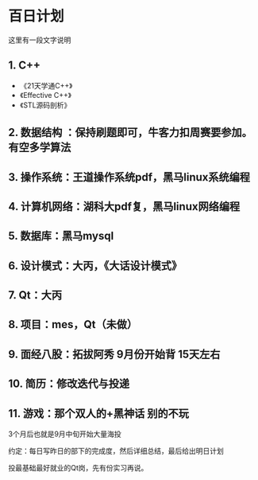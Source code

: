# 百日计划
这里有一段文字说明

## 1. **C++**
 - 《21天学通C++》
 - 《Effective C++》
 - 《STL源码剖析》

## 2. **数据结构** ：保持刷题即可，牛客力扣周赛要参加。有空多学算法

## 3. **操作系统**：王道操作系统pdf，黑马linux系统编程

## 4. **计算机网络**：湖科大pdf复，黑马linux网络编程

## 5. **数据库**：黑马mysql

## 6. **设计模式**：大丙，《大话设计模式》

## 7. **Qt**：大丙

## 8. **项目**：mes，Qt（未做）

## 9. **面经八股**：拓拔阿秀 9月份开始背 15天左右

## 10. **简历**：修改迭代与投递

## 11. **游戏**：那个双人的+黑神话 别的不玩

3个月后也就是9月中旬开始大量海投

约定：每日写昨日的部下的完成度，然后详细总结，最后给出明日计划

投最基础最好就业的Qt岗，先有份实习再说。